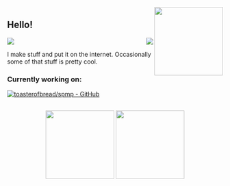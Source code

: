 <picture>
<img align="right" height=160 src="https://streak-stats.demolab.com?user=toasterofbread&theme=catppuccin-mocha&hide_border=true&date_format=%5BY%20%5DM%20j&card_width=150&type=png&background=290F0F00&hide_total_contributions=true&hide_longest_streak=true">
</picture>

## Hello!

<picture>
  <img src="https://skillicons.dev/icons?i=godot,kotlin,androidstudio,py,cpp">
</picture>

<picture>
  <img align="right" src="https://skillicons.dev/icons?i=linux,vscode">
</picture>

<br>

I make stuff and put it on the internet. Occasionally some of that stuff is pretty cool.

### Currently working on:
[![toasterofbread/spmp - GitHub](https://gh-card.dev/repos/toasterofbread/spmp.svg)](https://github.com/toasterofbread/spmp)

##

<p align="center">
  <picture>
    <img height=160 src="http://github-profile-summary-cards.vercel.app/api/cards/profile-details?username=toasterofbread&theme=tokyonight">
  </picture>
  <picture>
    <img height=160 src="http://github-profile-summary-cards.vercel.app/api/cards/most-commit-language?username=toasterofbread&theme=tokyonight">
  </picture>
</p>






